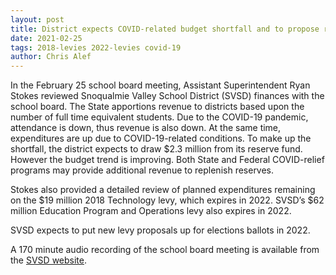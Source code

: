 ```yaml
---
layout: post
title: District expects COVID-related budget shortfall and to propose renewed levies in 2022
date: 2021-02-25
tags: 2018-levies 2022-levies covid-19
author: Chris Alef
---
```

In the February 25 school board meeting, Assistant Superintendent Ryan Stokes reviewed Snoqualmie Valley School District (SVSD) finances with the school board. The State apportions revenue to districts based upon the number of full time equivalent students. Due to the COVID-19 pandemic, attendance is down, thus revenue is also down. At the same time, expenditures are up due to COVID-19-related conditions. To make up the shortfall, the district expects to draw $2.3 million from its reserve fund. However the budget trend is improving. Both State and Federal COVID-relief programs may provide additional revenue to replenish reserves.

Stokes also provided a detailed review of planned expenditures remaining on the $19 million 2018 Technology levy, which expires in 2022. SVSD’s $62 million Education Program and Operations levy also expires in 2022.

SVSD expects to put new levy proposals up for elections ballots in 2022.

A 170 minute audio recording of the school board meeting is available from the [SVSD website](https://www.svsd410.org/cms/lib/WA01919490/Centricity/Domain/74/SVSB2-25-2021Final.mp3).
